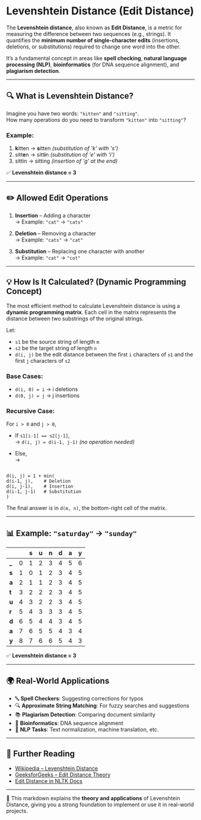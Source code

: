 # Levenshtein Distance (Edit Distance)

The **Levenshtein distance**, also known as **Edit Distance**, is a metric for measuring the difference between two sequences (e.g., strings). It quantifies the **minimum number of single-character edits** (insertions, deletions, or substitutions) required to change one word into the other.

It’s a fundamental concept in areas like **spell checking**, **natural language processing (NLP)**, **bioinformatics** (for DNA sequence alignment), and **plagiarism detection**.

---

## 🔍 What is Levenshtein Distance?

Imagine you have two words: `"kitten"` and `"sitting"`.  
How many operations do you need to transform `"kitten"` into `"sitting"`?

### Example:

1. **k**itten → **s**itten *(substitution of 'k' with 's')*
2. sitt**e**n → sitt**i**n *(substitution of 'e' with 'i')*
3. sittin → sitting *(insertion of 'g' at the end)*

✅ **Levenshtein distance = 3**

---

## ✏️ Allowed Edit Operations

1. **Insertion** – Adding a character  
   → Example: `"cat"` → `"cats"`

2. **Deletion** – Removing a character  
   → Example: `"cats"` → `"cat"`

3. **Substitution** – Replacing one character with another  
   → Example: `"cat"` → `"cot"`

---

## 💡 How Is It Calculated? (Dynamic Programming Concept)

The most efficient method to calculate Levenshtein distance is using a **dynamic programming matrix**. Each cell in the matrix represents the distance between two substrings of the original strings.

Let:

- `s1` be the source string of length `m`
- `s2` be the target string of length `n`
- `d(i, j)` be the edit distance between the first `i` characters of `s1` and the first `j` characters of `s2`

### Base Cases:
- `d(i, 0) = i` → i deletions
- `d(0, j) = j` → j insertions

### Recursive Case:
For `i > 0` and `j > 0`,

- If `s1[i-1] == s2[j-1]`,  
  → `d(i, j) = d(i-1, j-1)` *(no operation needed)*

- Else,  
  →  
```

d(i, j) = 1 + min(
d(i-1, j),    # Deletion
d(i, j-1),    # Insertion
d(i-1, j-1)   # Substitution
)

```

The final answer is in `d(m, n)`, the bottom-right cell of the matrix.

---

## 📊 Example: `"saturday"` → `"sunday"`

|       |   | s | u | n | d | a | y |
|-------|---|---|---|---|---|---|---|
| **\_** | 0 | 1 | 2 | 3 | 4 | 5 | 6 |
| **s**  | 1 | 0 | 1 | 2 | 3 | 4 | 5 |
| **a**  | 2 | 1 | 1 | 2 | 3 | 4 | 5 |
| **t**  | 3 | 2 | 2 | 2 | 3 | 4 | 5 |
| **u**  | 4 | 3 | 2 | 2 | 3 | 4 | 5 |
| **r**  | 5 | 4 | 3 | 3 | 3 | 4 | 5 |
| **d**  | 6 | 5 | 4 | 4 | 3 | 4 | 5 |
| **a**  | 7 | 6 | 5 | 5 | 4 | 3 | 4 |
| **y**  | 8 | 7 | 6 | 6 | 5 | 4 | 3 |

✅ **Levenshtein distance = 3**

---

## 🌍 Real-World Applications

- 🔤 **Spell Checkers**: Suggesting corrections for typos
- 🔍 **Approximate String Matching**: For fuzzy searches and suggestions
- 📚 **Plagiarism Detection**: Comparing document similarity
- 🧬 **Bioinformatics**: DNA sequence alignment
- 🤖 **NLP Tasks**: Text normalization, machine translation, etc.

---

## 🔗 Further Reading

- [Wikipedia – Levenshtein Distance](https://en.wikipedia.org/wiki/Levenshtein_distance)
- [GeeksforGeeks – Edit Distance Theory](https://www.geeksforgeeks.org/levenshtein-distance-dp-5/)
- [Edit Distance in NLTK Docs](https://www.nltk.org/_modules/nltk/metrics/distance.html)

---

📂 This markdown explains the **theory and applications** of Levenshtein Distance, giving you a strong foundation to implement or use it in real-world projects.
